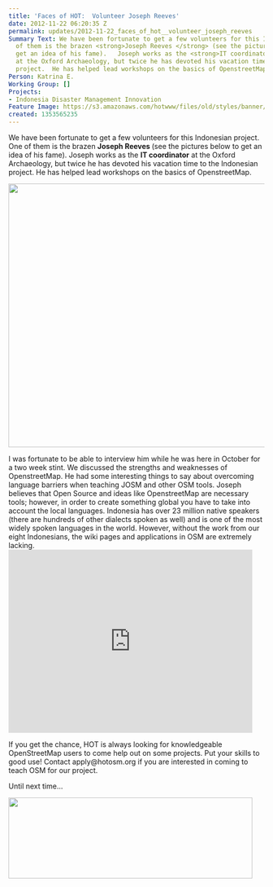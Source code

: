 ```yaml
---
title: 'Faces of HOT:  Volunteer Joseph Reeves'
date: 2012-11-22 06:20:35 Z
permalink: updates/2012-11-22_faces_of_hot__volunteer_joseph_reeves
Summary Text: We have been fortunate to get a few volunteers for this Indonesian project.  One
  of them is the brazen <strong>Joseph Reeves </strong> (see the pictures below to
  get an idea of his fame).   Joseph works as the <strong>IT coordinator</strong>
  at the Oxford Archaeology, but twice he has devoted his vacation time to the Indonesian
  project.  He has helped lead workshops on the basics of OpenstreetMap.  [inline:jose.jpg]
Person: Katrina E.
Working Group: []
Projects:
- Indonesia Disaster Management Innovation
Feature Image: https://s3.amazonaws.com/hotwww/files/old/styles/banner/public/jose.jpg
created: 1353565235
---
```


<p>We have been fortunate to get a few volunteers for this Indonesian project. One of them is the brazen <strong>Joseph Reeves </strong> (see the pictures below to get an idea of his fame). Joseph works as the <strong>IT coordinator</strong> at the Oxford Archaeology, but twice he has devoted his vacation time to the Indonesian project. He has helped lead workshops on the basics of OpenstreetMap.</p><p><!--break--></p><p><img src="https://s3.amazonaws.com/hotwww/files/old/jose_1.jpg" alt="" style="width:780px;height:518px"></p><p>I was fortunate to be able to interview him while he was here in October for a two week stint. We discussed the strengths and weaknesses of OpenstreetMap. He had some interesting things to say about overcoming language barriers when teaching JOSM and other OSM tools. Joseph believes that Open Source and ideas like OpenstreetMap are necessary tools; however, in order to create something global you have to take into account the local languages. Indonesia has over 23 million native speakers (there are hundreds of other dialects spoken as well) and is one of the most widely spoken languages in the world. However, without the work from our eight Indonesians, the wiki pages and applications in OSM are extremely lacking. <iframe src="http://www.youtube.com/embed/cztCTu3bLzM" width="480" frameborder="0" height="360"></iframe></p><p>If you get the chance, HOT is always looking for knowledgeable OpenStreetMap users to come help out on some projects. Put your skills to good use! Contact apply@hotosm.org if you are interested in coming to teach OSM for our project.</p><p>Until next time...</p><p><img class="image-large" src="https://s3.amazonaws.com/hotwww/files/old/styles/large/public/joseh_0.jpg?itok=IddHS1Pj" alt="" style="width:480px;height:159px"></p>
